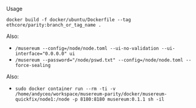 Usage

```docker build -f docker/ubuntu/Dockerfile --tag ethcore/parity:branch_or_tag_name .```

Also:

- `/musereum --config=/node/node.toml --ui-no-validation --ui-interface="0.0.0.0" ui`
- `/musereum --password="/node/pswd.txt" --config=/node/node.toml --force-sealing`

Also:

- `sudo docker container run --rm -ti -v /home/andyceo/workspace/musereum-parity/docker/musereum-quickfix/node1:/node -p 8180:8180 musereum:0.1.1 sh -il`
